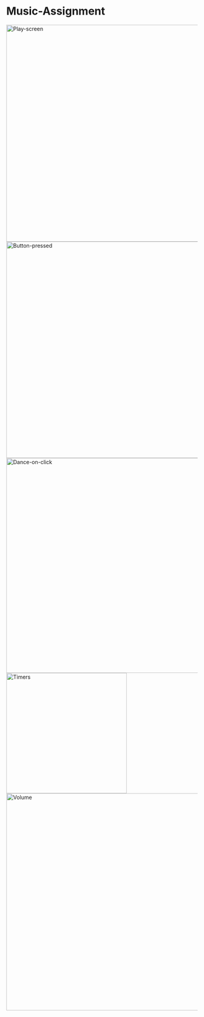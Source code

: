 # Music-Assignment

<img width="571" alt="Play-screen" src="https://github.com/user-attachments/assets/3b08181c-9d71-42d7-b051-fecbba33409f">

<img width="570" alt="Button-pressed" src="https://github.com/user-attachments/assets/029e51f1-8b97-4cd3-9335-b9552b62ee7a">

<img width="566" alt="Dance-on-click" src="https://github.com/user-attachments/assets/a68f6f08-1d3c-49ac-9718-9637b370d494">

<img width="317" alt="Timers" src="https://github.com/user-attachments/assets/b2bf7c6e-b95e-4dee-b7a0-a0d488842bc6">

<img width="572" alt="Volume" src="https://github.com/user-attachments/assets/6c7179b8-c057-4fca-9b95-725ad2308c30">
